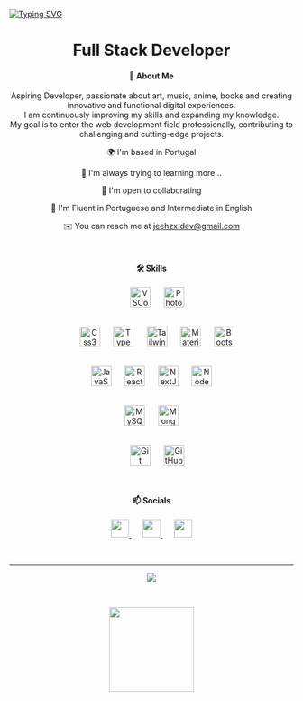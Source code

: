 [![Typing SVG](https://readme-typing-svg.demolab.com?font=Comic+Sans&weight=700&size=40&pause=1000&color=F7155D&center=true&vCenter=true&random=false&width=999&height=120&lines=Hello+%E2%99%A1;I'm+J%C3%A9ssica+Rodrigues)](https://git.io/typing-svg)
<h1 align="center">Full Stack Developer</h1>
<h4 align="center">🌱 About Me</h4>
<p align="center">Aspiring Developer, passionate about art, music, anime, books and creating innovative and functional digital experiences. <br>
  I am continuously improving my skills and expanding my knowledge. <br>
  My goal is to enter the web development field professionally, contributing to challenging and cutting-edge projects.
</p>
<p align="center">🌍 I'm based in Portugal</p>
<p align="center">🧠 I'm always trying to learning more...</p>
<p align="center">🤝 I'm open to collaborating </p> 
<p align="center">💬 I'm Fluent in Portuguese and Intermediate in English</p>
<p align="center">✉️ You can reach me at <a href="mailto:jeehzx.dev@gmail.com">jeehzx.dev@gmail.com</a></p>
<br>
<h4 align="center">🛠️ Skills</h4>
<p align="center">
  &nbsp;&nbsp;&nbsp;&nbsp;
  <a href="https://code.visualstudio.com/" target="_blank" rel="noreferrer"
    ><img
      src="https://raw.githubusercontent.com/danielcranney/readme-generator/main/public/icons/skills/visualstudiocode-colored.svg"
      width="36"
      height="36"
      alt="VSCode"
  /></a>
  &nbsp;&nbsp;&nbsp;&nbsp;
  <a
    href="https://www.adobe.com/uk/products/photoshop.html"
    target="_blank"
    rel="noreferrer"
    ><img
      src="https://raw.githubusercontent.com/danielcranney/readme-generator/main/public/icons/skills/photoshop-colored.svg"
      width="36"
      height="36"
      alt="Photoshop"
  /></a>
</p>

<p align="center">
  <br />
  &nbsp;&nbsp;&nbsp;&nbsp;
  <a href="https://css3.com/" target="_blank" rel="noreferrer"
    ><img
      src="https://raw.githubusercontent.com/danielcranney/readme-generator/main/public/icons/skills/css3-colored.svg"
      width="36"
      height="36"
      alt="Css3"
  /></a>
  &nbsp;&nbsp;&nbsp;&nbsp;
  <a href="https://www.typescriptlang.org/" target="_blank" rel="noreferrer"
    ><img
      src="https://raw.githubusercontent.com/danielcranney/readme-generator/main/public/icons/skills/typescript-colored.svg"
      width="36"
      height="36"
      alt="TypeScript"
  /></a>
  &nbsp;&nbsp;&nbsp;&nbsp;
  <a href="https://tailwindcss.com/" target="_blank" rel="noreferrer"
    ><img
      src="https://raw.githubusercontent.com/danielcranney/readme-generator/main/public/icons/skills/tailwindcss-colored.svg"
      width="36"
      height="36"
      alt="TailwindCSS"
  /></a>
  &nbsp;&nbsp;&nbsp;&nbsp;
  <a href="https://mui.com/" target="_blank" rel="noreferrer"
    ><img
      src="https://raw.githubusercontent.com/danielcranney/readme-generator/main/public/icons/skills/materialui-colored.svg"
      width="36"
      height="36"
      alt="Material UI"
  /></a>
  &nbsp;&nbsp;&nbsp;&nbsp;
  <a href="https://getbootstrap.com/" target="_blank" rel="noreferrer"
    ><img
      src="https://raw.githubusercontent.com/danielcranney/readme-generator/main/public/icons/skills/bootstrap-colored.svg"
      width="36"
      height="36"
      alt="Bootstrap"
  /></a>
</p>

<p align="center">
  <br />
  <a
    href="https://developer.mozilla.org/en-US/docs/Web/JavaScript"
    target="_blank"
    rel="noreferrer"
    ><img
      src="https://raw.githubusercontent.com/danielcranney/readme-generator/main/public/icons/skills/javascript-colored.svg"
      width="36"
      height="36"
      alt="JavaScript"
  /></a>
  &nbsp;&nbsp;&nbsp;&nbsp;
  <a href="https://reactjs.org/" target="_blank" rel="noreferrer"
    ><img
      src="https://raw.githubusercontent.com/danielcranney/readme-generator/main/public/icons/skills/react-colored.svg"
      width="36"
      height="36"
      alt="React"
  /></a>
  &nbsp;&nbsp;&nbsp;&nbsp;
  <a href="https://nextjs.org/docs" target="_blank" rel="noreferrer"
    ><img
      src="https://raw.githubusercontent.com/danielcranney/readme-generator/main/public/icons/skills/nextjs-colored.svg"
      width="36"
      height="36"
      alt="NextJs"
  /></a>
  &nbsp;&nbsp;&nbsp;&nbsp;
  <a href="https://nodejs.org/en/" target="_blank" rel="noreferrer"
    ><img
      src="https://raw.githubusercontent.com/danielcranney/readme-generator/main/public/icons/skills/nodejs-colored.svg"
      width="36"
      height="36"
      alt="NodeJS"
  /></a>
</p>

<p align="center">
  <br />
  &nbsp;&nbsp;&nbsp;&nbsp;
  <a href="https://www.mysql.com/" target="_blank" rel="noreferrer"
    ><img
      src="https://raw.githubusercontent.com/danielcranney/readme-generator/main/public/icons/skills/mysql-colored.svg"
      width="36"
      height="36"
      alt="MySQL"
  /></a>
  &nbsp;&nbsp;&nbsp;&nbsp;
  <a href="https://www.mongodb.com/" target="_blank" rel="noreferrer"
    ><img
      src="https://raw.githubusercontent.com/danielcranney/readme-generator/main/public/icons/skills/mongodb-colored.svg"
      width="36"
      height="36"
      alt="MongoDB"
  /></a>
  &nbsp;&nbsp;&nbsp;&nbsp;
</p>

<p align="center">
  <br />
  &nbsp;&nbsp;&nbsp;&nbsp;
  <a href="https://git-scm.com/" target="_blank" rel="noreferrer"
    ><img
      src="https://raw.githubusercontent.com/danielcranney/readme-generator/main/public/icons/skills/git-colored.svg"
      width="36"
      height="36"
      alt="Git"
  /></a>
  &nbsp;&nbsp;&nbsp;&nbsp;
  <a href="https://www.github.com/" target="_blank" rel="noreferrer">
    <img
      src="https://raw.githubusercontent.com/danielcranney/readme-generator/main/public/icons/socials/github.svg"
      width="36"
      height="36"
      alt="GitHub"
    />
  </a>
</p>
<br>
<h4 align="center">📫 Socials</h4><p align="center">
  <a href="https://www.github.com/jeehzx" target="_blank" rel="noreferrer">
    <picture>
      <source media="(prefers-color-scheme: dark)" srcset="https://raw.githubusercontent.com/danielcranney/readme-generator/main/public/icons/socials/github-dark.svg" />
      <source media="(prefers-color-scheme: light)" srcset="https://raw.githubusercontent.com/danielcranney/readme-generator/main/public/icons/socials/github.svg" />
      <img src="https://raw.githubusercontent.com/danielcranney/readme-generator/main/public/icons/socials/github.svg" width="32" height="32" />
    </picture>
  </a>
  &nbsp;&nbsp;&nbsp;&nbsp;
  <a href="http://www.instagram.com/jeehzx" target="_blank" rel="noreferrer">
    <picture>
      <source media="(prefers-color-scheme: dark)" srcset="https://raw.githubusercontent.com/danielcranney/readme-generator/main/public/icons/socials/instagram-dark.svg" />
      <source media="(prefers-color-scheme: light)" srcset="https://raw.githubusercontent.com/danielcranney/readme-generator/main/public/icons/socials/instagram.svg" />
      <img src="https://raw.githubusercontent.com/danielcranney/readme-generator/main/public/icons/socials/instagram.svg" width="32" height="32" />
    </picture>
  </a>
  &nbsp;&nbsp;&nbsp;&nbsp;
  <a href="https://www.linkedin.com/in/jeehzx" target="_blank" rel="noreferrer">
    <picture>
      <source media="(prefers-color-scheme: dark)" srcset="https://raw.githubusercontent.com/danielcranney/readme-generator/main/public/icons/socials/linkedin-dark.svg" />
      <source media="(prefers-color-scheme: light)" srcset="https://raw.githubusercontent.com/danielcranney/readme-generator/main/public/icons/socials/linkedin.svg" />
      <img src="https://raw.githubusercontent.com/danielcranney/readme-generator/main/public/icons/socials/linkedin.svg" width="32" height="32" />
    </picture>
  </a>
</p>
<br/>
<hr/>
<p align="center">
  <a href="https://www.github.com/jeehzx" target="_blank" rel="noreferrer">
    <img src="https://img.shields.io/github/followers/jeehzx?logo=github&style=for-the-badge&color=ec4899&labelColor=000000" />
  </a>
</p>
<br/>
<p align="center"><a href="https://www.ko-fi.com/jeehzx"><img src="https://storage.ko-fi.com/cdn/kofi2.png?v=3" width="150"/></a></p>
